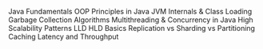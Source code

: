 Java Fundamentals
OOP Principles in Java
JVM Internals & Class Loading
Garbage Collection Algorithms
Multithreading & Concurrency in Java
High Scalability Patterns
LLD HLD Basics
Replication vs Sharding vs Partitioning
Caching
Latency and Throughput